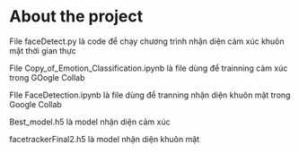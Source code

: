 # About the project

File faceDetect.py là code để chạy chương trình nhận diện cảm xúc khuôn mặt thời gian thực

File Copy_of_Emotion_Classification.ipynb là file dùng để trainning cảm xúc trong GOogle Collab

FIle FaceDetection.ipynb là file dùng để tranning nhận diện khuôn mặt trong Google Collab

Best_model.h5 là model nhận diện cảm xúc

facetrackerFinal2.h5 là model nhận diện khuôn mặt
